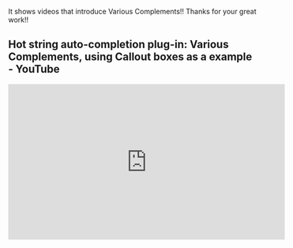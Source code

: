 It shows videos that introduce Various Complements!! Thanks for your great work!!

## Hot string auto-completion plug-in: Various Complements, using Callout boxes as a example - YouTube

<iframe width="560" height="315" src="https://www.youtube.com/embed/tiidkQhKjLY" title="YouTube video player" frameborder="0" allow="accelerometer; autoplay; clipboard-write; encrypted-media; gyroscope; picture-in-picture" allowfullscreen></iframe>
